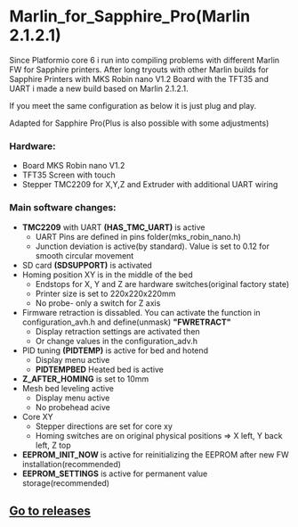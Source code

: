 # Marlin_for_Sapphire_Pro(Marlin 2.1.2.1)
Since Platformio core 6 i run into compiling problems with different Marlin FW for Sapphire printers.
After long tryouts with other Marlin builds for Sapphire Printers with MKS Robin nano V1.2 Board with the TFT35 and UART i made a new build based on Marlin 2.1.2.1.

If you meet the same configuration as below it is just plug and play.

Adapted for Sapphire Pro(Plus is also possible with some adjustments)

### Hardware:
- Board MKS Robin nano V1.2
- TFT35 Screen with touch
- Stepper TMC2209 for X,Y,Z and Extruder with additional UART wiring

### Main software changes:
- **TMC2209** with UART **(HAS_TMC_UART)** is active
    * UART Pins are defined in pins folder(mks_robin_nano.h)
    * Junction deviation is active(by standard). Value is set to 0.12 for smooth circular movement
- SD card **(SDSUPPORT)** is activated
- Homing position XY is in the middle of the bed
   * Endstops for X, Y and Z are hardware switches(original factory state)
   * Printer size is set to 220x220x220mm
   * No probe- only a switch for Z axis
- Firmware retraction is dissabled. You can activate the function in configuration_avh.h and define(unmask) **"FWRETRACT"**
   * Display retraction settings are activated then
   * Or change values in the configuration_adv.h
- PID tuning **(PIDTEMP)** is active for bed and hotend
   * Display menu active
   * **PIDTEMPBED** Heated bed is active
- **Z_AFTER_HOMING** is set to 10mm
- Mesh bed leveling active
  * Display menu active
  * No probehead acive
- Core XY
  * Stepper directions are set for core xy
  * Homing switches are on original physical positions => X left, Y back left, Z top
- **EEPROM_INIT_NOW** is active for reinitializing the EEPROM after new FW installation(recommended)
- **EEPROM_SETTINGS** is active for permanent value storage(recommended)

## [Go to releases](https://github.com/Discharge87/Marlin_for_Sapphire/releases)

